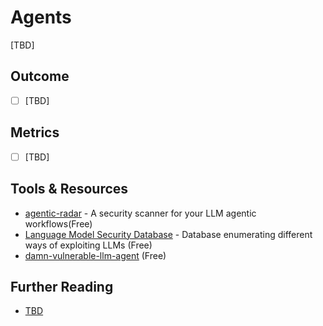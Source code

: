 # Agents

[TBD]

## Outcome

- [ ] [TBD]

## Metrics

- [ ] [TBD]

## Tools & Resources

- [agentic-radar](https://github.com/splx-ai/agentic-radar/) - A security scanner for your LLM agentic workflows(Free)
- [Language Model Security Database](https://www.promptfoo.dev/lm-security-db/) - Database enumerating different ways of exploiting LLMs (Free)
- [damn-vulnerable-llm-agent](https://github.com/WithSecureLabs/damn-vulnerable-llm-agent) (Free)

## Further Reading

- [TBD](http://example.com)
